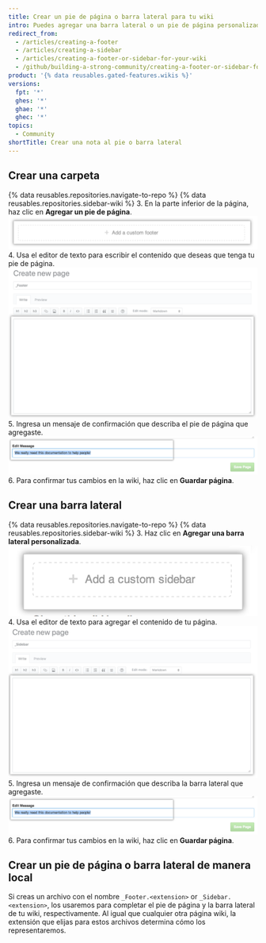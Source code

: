 ```yaml
---
title: Crear un pie de página o barra lateral para tu wiki
intro: Puedes agregar una barra lateral o un pie de página personalizados a tu wiki para dar a los lectores más información contextual.
redirect_from:
  - /articles/creating-a-footer
  - /articles/creating-a-sidebar
  - /articles/creating-a-footer-or-sidebar-for-your-wiki
  - /github/building-a-strong-community/creating-a-footer-or-sidebar-for-your-wiki
product: '{% data reusables.gated-features.wikis %}'
versions:
  fpt: '*'
  ghes: '*'
  ghae: '*'
  ghec: '*'
topics:
  - Community
shortTitle: Crear una nota al pie o barra lateral
---
```


## Crear una carpeta

{% data reusables.repositories.navigate-to-repo %}
{% data reusables.repositories.sidebar-wiki %}
3. En la parte inferior de la página, haz clic en **Agregar un pie de página**. ![Sección para agregar el pie de página a la wiki](/assets/images/help/wiki/wiki_add_footer.png)
4. Usa el editor de texto para escribir el contenido que deseas que tenga tu pie de página. ![Wiki WYSIWYG](/assets/images/help/wiki/wiki-footer.png)
5. Ingresa un mensaje de confirmación que describa el pie de página que agregaste. ![Mensaje de confirmación de la wiki](/assets/images/help/wiki/wiki_commit_message.png)
6. Para confirmar tus cambios en la wiki, haz clic en **Guardar página**.

## Crear una barra lateral

{% data reusables.repositories.navigate-to-repo %}
{% data reusables.repositories.sidebar-wiki %}
3. Haz clic en **Agregar una barra lateral personalizada**. ![Sección para agregar la barra lateral a la wiki](/assets/images/help/wiki/wiki_add_sidebar.png)
4. Usa el editor de texto para agregar el contenido de tu página. ![Wiki WYSIWYG](/assets/images/help/wiki/wiki-sidebar.png)
5. Ingresa un mensaje de confirmación que describa la barra lateral que agregaste. ![Mensaje de confirmación de la wiki](/assets/images/help/wiki/wiki_commit_message.png)
6. Para confirmar tus cambios en la wiki, haz clic en **Guardar página**.

## Crear un pie de página o barra lateral de manera local

Si creas un archivo con el nombre `_Footer.<extension>` or `_Sidebar.<extension>`, los usaremos para completar el pie de página y la barra lateral de tu wiki, respectivamente. Al igual que cualquier otra página wiki, la extensión que elijas para estos archivos determina cómo los representaremos.
